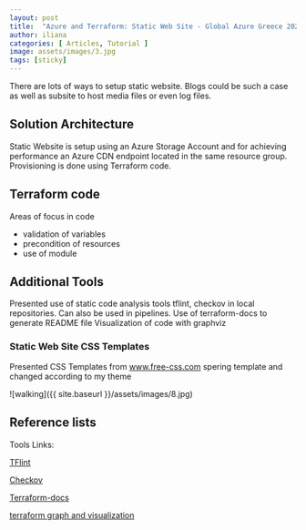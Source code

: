```yaml
---
layout: post
title:  "Azure and Terraform: Static Web Site - Global Azure Greece 2024"
author: iliana
categories: [ Articles, Tutorial ]
image: assets/images/3.jpg
tags: [sticky]
---
```

There are lots of ways to setup static website. Blogs could be such a case as well as subsite to host media files or even log files.


## Solution Architecture

Static Website is setup using an Azure Storage Account and for achieving performance an Azure CDN endpoint located in the same resource group.
Provisioning is done using Terraform code.


## Terraform code
Areas of focus in code 
- validation of variables
- precondition of resources
- use of module


## Additional Tools
Presented use of static code analysis tools tflint, checkov in local repositories. Can also be used in pipelines.
Use of terraform-docs to generate README file 
Visualization of code with graphviz



### Static Web Site CSS Templates
Presented CSS Templates from www.free-css.com spering template
and changed according to my theme 



![walking]({{ site.baseurl }}/assets/images/8.jpg)


## Reference lists

Tools Links: 

[TFlint](https://github.com/terraform-linters/tflint)

[Checkov](https://www.checkov.io/1.Welcome/Quick%20Start.html)

[Terraform-docs](https://terraform-docs.io/user-guide/installation/) 

[terraform graph and visualization](https://dreampuf.github.io/GraphvizOnline) 
